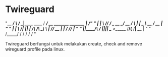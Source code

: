 # Twireguard

 "\__    ___/  \    /  \__|______   ____  /  _____/ __ _______ _______  __| _/"
 "  |    |  \   \/\/   /  \_  __ \_/ __ \/   \  ___|  |  \__  \\_  __ \/ __ | "
 "  |    |   \        /|  ||  | \/\  ___/\    \_\  \  |  // __ \|  | \/ /_/ | "
 "  |____|____\__/\  / |__||__|    \___  >\______  /____/(____  /__|  \____ | "
 "      /_____/    \/                  \/        \/           \/           \/ "

Twireguard berfungsi untuk melakukan create, check and remove wireguard profile pada linux.
